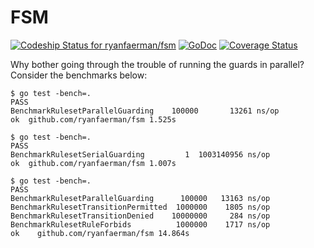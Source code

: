 FSM 
===

[ ![Codeship Status for ryanfaerman/fsm](https://codeship.com/projects/7529e360-b173-0132-b520-32bd639983ea/status?branch=master)](https://codeship.com/projects/69855) [![GoDoc](https://godoc.org/github.com/ryanfaerman/fsm?status.png)](https://godoc.org/github.com/ryanfaerman/fsm) [![Coverage Status](https://coveralls.io/repos/ryanfaerman/fsm/badge.svg)](https://coveralls.io/r/ryanfaerman/fsm)

Why bother going through the trouble of running the guards in parallel? Consider the benchmarks below:

```shell
$ go test -bench=.
PASS
BenchmarkRulesetParallelGuarding    100000       13261 ns/op
ok  github.com/ryanfaerman/fsm 1.525s

$ go test -bench=.
PASS
BenchmarkRulesetSerialGuarding         1  1003140956 ns/op
ok  github.com/ryanfaerman/fsm 1.007s
```


```shell
$ go test -bench=.
PASS
BenchmarkRulesetParallelGuarding      100000   13163 ns/op
BenchmarkRulesetTransitionPermitted  1000000    1805 ns/op
BenchmarkRulesetTransitionDenied    10000000     284 ns/op
BenchmarkRulesetRuleForbids          1000000    1717 ns/op
ok    github.com/ryanfaerman/fsm 14.864s
```

